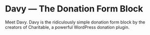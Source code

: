 # Davy — The Donation Form Block
Meet Davy. Davy is the ridiculously simple donation form block by the creators of Charitable, a powerful WordPress donation plugin.